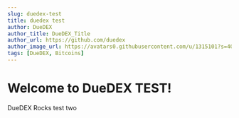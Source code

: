 ```yaml
---
slug: duedex-test
title: duedex test
author: DueDEX
author_title: DueDEX_Title
author_url: https://github.com/duedex
author_image_url: https://avatars0.githubusercontent.com/u/1315101?s=400&v=4
tags: [DueDEX, Bitcoins]
---
```


# Welcome to DueDEX TEST!

DueDEX Rocks test two



